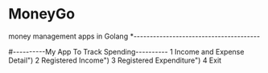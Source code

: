 # MoneyGo
money management apps in Golang
*---------------------------------------

#----------My App To Track Spending----------
1 Income and Expense Detail")
2 Registered Income")
3 Registered Expenditure")
4 Exit

